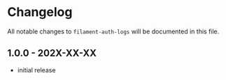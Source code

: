 # Changelog

All notable changes to `filament-auth-logs` will be documented in this file.

## 1.0.0 - 202X-XX-XX

- initial release

